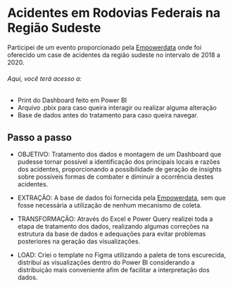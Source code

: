 # Acidentes em Rodovias Federais na Região Sudeste
Participei de um evento proporcionado pela [Empowerdata](https://www.linkedin.com/company/empdata/) onde foi oferecido um case de acidentes da região sudeste no intervalo de 2018 a 2020.

###### Aqui, você terá acesso a:
- Print do Dashboard feito em Power BI
- Arquivo .pbix para caso queira interagir ou realizar alguma alteração
- Base de dados antes do tratamento para caso queira navegar.

## Passo a passo
- OBJETIVO: Tratamento dos dados e montagem de um Dashboard que pudesse tornar possível a identificação dos principais locais e razões dos acidentes,
proporcionando a possibilidade de geração de insights sobre possíveis formas de combater e diminuir a ocorrência destes acidentes.

- EXTRAÇÃO: A base de dados foi fornecida pela [Empowerdata](https://www.linkedin.com/company/empdata/), sem que fosse necessária a utilização de nenhum 
mecanismo de coleta.
- TRANSFORMAÇÃO: Através do Excel e Power Query realizei toda a etapa de tratamento dos dados, realizando algumas correções na estrutura da base de dados e adequações
para evitar problemas posteriores na geração das visualizações.
- LOAD: Criei o template no Figma utilizando a paleta de tons escurecida, distribuí as visualizações dentro do Power BI considerando
a distribuição mais conveniente afim de facilitar a interpretação dos dados.

